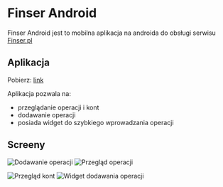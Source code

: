 Finser Android
==============

Finser Android jest to mobilna aplikacja na androida
do obsługi serwisu [Finser.pl](http://finser.pl/ "Finser.pl")

Aplikacja
---------

Pobierz: [link](https://github.com/downloads/browarrek/android_finser/Finser.apk)

Aplikacja pozwala na:

+ przeglądanie operacji i kont
+ dodawanie operacji
+ posiada widget do szybkiego wprowadzania operacji

Screeny
-------

![Dodawanie operacji](http://img822.imageshack.us/img822/8402/finseraddpayment.png "Dodawanie operacji") ![Przegląd operacji](http://img41.imageshack.us/img41/2350/finserpaymentswithmenu.png "Przegląd operacji")

![Przegląd kont](http://img221.imageshack.us/img221/1576/finseraccontsj.png "Przegląd kont") ![Widget dodawania operacji](http://img4.imageshack.us/img4/3791/finserwidget.png "Widget dodawania operacji")